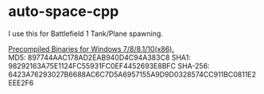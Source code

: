 # auto-space-cpp
I use this for Battlefield 1 Tank/Plane spawning.

<a href="https://github.com/3N7R0PY1337/auto-space-cpp/blob/master/auto-space.exe">Precompiled Binaries for Windows 7/8/8.1/10(x86).</a>
<br>
<a>MD5: 897744AAC178AD2EAB940D4C94A383C8</a>
<a>SHA1: 98292163A75E1124FC55931FC0EF4452693E8BFC</a>
<a>SHA-256: 6423A76293027B6688AC6C7D5A6957155A9D9D0328574CC911BC0811E2EEE2F6</a>
